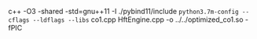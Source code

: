 c++ -O3 -shared -std=gnu++11 -I ./pybind11/include `python3.7m-config --cflags --ldflags --libs` co1.cpp HftEngine.cpp -o ../../optimized_co1.so -fPIC